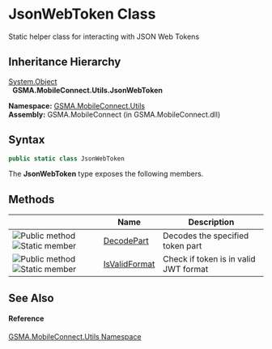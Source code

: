 JsonWebToken Class
==================
Static helper class for interacting with JSON Web Tokens


Inheritance Hierarchy
---------------------
[System.Object][1]  
  **GSMA.MobileConnect.Utils.JsonWebToken**  

**Namespace:** [GSMA.MobileConnect.Utils][2]  
**Assembly:** GSMA.MobileConnect (in GSMA.MobileConnect.dll)

Syntax
------

```csharp
public static class JsonWebToken
```

The **JsonWebToken** type exposes the following members.


Methods
-------

                                 | Name               | Description                           
-------------------------------- | ------------------ | ------------------------------------- 
![Public method]![Static member] | [DecodePart][3]    | Decodes the specified token part      
![Public method]![Static member] | [IsValidFormat][4] | Check if token is in valid JWT format 


See Also
--------

#### Reference
[GSMA.MobileConnect.Utils Namespace][2]  

[1]: http://msdn.microsoft.com/en-us/library/e5kfa45b
[2]: ../README.md
[3]: DecodePart.md
[4]: IsValidFormat.md
[5]: ../../_icons/Help.png
[Public method]: ../../_icons/pubmethod.gif "Public method"
[Static member]: ../../_icons/static.gif "Static member"